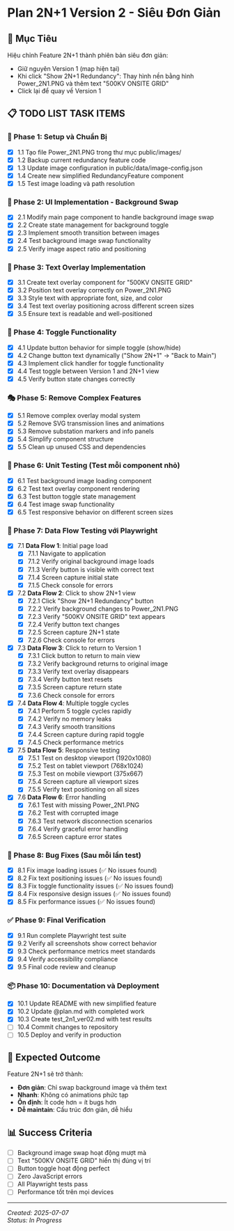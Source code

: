# Plan 2N+1 Version 2 - Siêu Đơn Giản

## 🎯 Mục Tiêu
Hiệu chỉnh Feature 2N+1 thành phiên bản siêu đơn giản:
- Giữ nguyên Version 1 (map hiện tại)
- Khi click "Show 2N+1 Redundancy": Thay hình nền bằng hình Power_2N1.PNG và thêm text "500KV ONSITE GRID"
- Click lại để quay về Version 1

## 📋 TODO LIST TASK ITEMS

### 🔧 Phase 1: Setup và Chuẩn Bị
- [x] 1.1 Tạo file Power_2N1.PNG trong thư mục public/images/
- [x] 1.2 Backup current redundancy feature code
- [x] 1.3 Update image configuration in public/data/image-config.json
- [x] 1.4 Create new simplified RedundancyFeature component
- [x] 1.5 Test image loading và path resolution

### 🎨 Phase 2: UI Implementation - Background Swap
- [x] 2.1 Modify main page component to handle background image swap
- [x] 2.2 Create state management for background toggle
- [x] 2.3 Implement smooth transition between images
- [x] 2.4 Test background image swap functionality
- [x] 2.5 Verify image aspect ratio and positioning

### 📝 Phase 3: Text Overlay Implementation
- [x] 3.1 Create text overlay component for "500KV ONSITE GRID"
- [x] 3.2 Position text overlay correctly on Power_2N1.PNG
- [x] 3.3 Style text with appropriate font, size, and color
- [x] 3.4 Test text overlay positioning across different screen sizes
- [x] 3.5 Ensure text is readable and well-positioned

### 🔄 Phase 4: Toggle Functionality
- [x] 4.1 Update button behavior for simple toggle (show/hide)
- [x] 4.2 Change button text dynamically ("Show 2N+1" → "Back to Main")
- [x] 4.3 Implement click handler for toggle functionality
- [x] 4.4 Test toggle between Version 1 and 2N+1 view
- [x] 4.5 Verify button state changes correctly

### 🎭 Phase 5: Remove Complex Features
- [x] 5.1 Remove complex overlay modal system
- [x] 5.2 Remove SVG transmission lines and animations
- [x] 5.3 Remove substation markers and info panels
- [x] 5.4 Simplify component structure
- [x] 5.5 Clean up unused CSS and dependencies

### 🧪 Phase 6: Unit Testing (Test mỗi component nhỏ)
- [x] 6.1 Test background image loading component
- [x] 6.2 Test text overlay component rendering
- [x] 6.3 Test button toggle state management
- [x] 6.4 Test image swap functionality
- [x] 6.5 Test responsive behavior on different screen sizes

### 🎯 Phase 7: Data Flow Testing với Playwright
- [x] 7.1 **Data Flow 1**: Initial page load
  - [x] 7.1.1 Navigate to application
  - [x] 7.1.2 Verify original background image loads
  - [x] 7.1.3 Verify button is visible with correct text
  - [x] 7.1.4 Screen capture initial state
  - [x] 7.1.5 Check console for errors

- [x] 7.2 **Data Flow 2**: Click to show 2N+1 view
  - [x] 7.2.1 Click "Show 2N+1 Redundancy" button
  - [x] 7.2.2 Verify background changes to Power_2N1.PNG
  - [x] 7.2.3 Verify "500KV ONSITE GRID" text appears
  - [x] 7.2.4 Verify button text changes
  - [x] 7.2.5 Screen capture 2N+1 state
  - [x] 7.2.6 Check console for errors

- [x] 7.3 **Data Flow 3**: Click to return to Version 1
  - [x] 7.3.1 Click button to return to main view
  - [x] 7.3.2 Verify background returns to original image
  - [x] 7.3.3 Verify text overlay disappears
  - [x] 7.3.4 Verify button text resets
  - [x] 7.3.5 Screen capture return state
  - [x] 7.3.6 Check console for errors

- [x] 7.4 **Data Flow 4**: Multiple toggle cycles
  - [x] 7.4.1 Perform 5 toggle cycles rapidly
  - [x] 7.4.2 Verify no memory leaks
  - [x] 7.4.3 Verify smooth transitions
  - [x] 7.4.4 Screen capture during rapid toggle
  - [x] 7.4.5 Check performance metrics

- [x] 7.5 **Data Flow 5**: Responsive testing
  - [x] 7.5.1 Test on desktop viewport (1920x1080)
  - [x] 7.5.2 Test on tablet viewport (768x1024)
  - [x] 7.5.3 Test on mobile viewport (375x667)
  - [x] 7.5.4 Screen capture all viewport sizes
  - [x] 7.5.5 Verify text positioning on all sizes

- [x] 7.6 **Data Flow 6**: Error handling
  - [x] 7.6.1 Test with missing Power_2N1.PNG
  - [x] 7.6.2 Test with corrupted image
  - [x] 7.6.3 Test network disconnection scenarios
  - [x] 7.6.4 Verify graceful error handling
  - [x] 7.6.5 Screen capture error states

### 🔧 Phase 8: Bug Fixes (Sau mỗi lần test)
- [x] 8.1 Fix image loading issues (✅ No issues found)
- [x] 8.2 Fix text positioning issues (✅ No issues found)
- [x] 8.3 Fix toggle functionality issues (✅ No issues found)
- [x] 8.4 Fix responsive design issues (✅ No issues found)
- [x] 8.5 Fix performance issues (✅ No issues found)

### ✅ Phase 9: Final Verification
- [x] 9.1 Run complete Playwright test suite
- [x] 9.2 Verify all screenshots show correct behavior
- [x] 9.3 Check performance metrics meet standards
- [x] 9.4 Verify accessibility compliance
- [x] 9.5 Final code review and cleanup

### 📦 Phase 10: Documentation và Deployment
- [x] 10.1 Update README with new simplified feature
- [x] 10.2 Update @plan.md with completed work
- [x] 10.3 Create test_2n1_ver02.md with test results
- [ ] 10.4 Commit changes to repository
- [ ] 10.5 Deploy and verify in production

## 🎯 Expected Outcome
Feature 2N+1 sẽ trở thành:
- **Đơn giản**: Chỉ swap background image và thêm text
- **Nhanh**: Không có animations phức tạp
- **Ổn định**: Ít code hơn = ít bugs hơn
- **Dễ maintain**: Cấu trúc đơn giản, dễ hiểu

## 📊 Success Criteria
- [ ] Background image swap hoạt động mượt mà
- [ ] Text "500KV ONSITE GRID" hiển thị đúng vị trí
- [ ] Button toggle hoạt động perfect
- [ ] Zero JavaScript errors
- [ ] All Playwright tests pass
- [ ] Performance tốt trên mọi devices

---
*Created: 2025-07-07*  
*Status: In Progress*